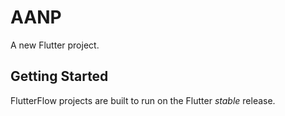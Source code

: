 # AANP

A new Flutter project.

## Getting Started

FlutterFlow projects are built to run on the Flutter _stable_ release.
